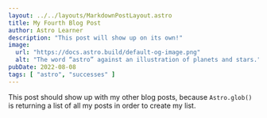 ```yaml
---
layout: ../../layouts/MarkdownPostLayout.astro
title: My Fourth Blog Post
author: Astro Learner
description: "This post will show up on its own!"
image:
  url: "https://docs.astro.build/default-og-image.png"
  alt: "The word “astro” against an illustration of planets and stars."
pubDate: 2022-08-08
tags: [ "astro", "successes" ]
---
```


This post should show up with my other blog posts, because `Astro.glob()` is returning a list of all my posts in order
to create my list.
